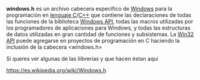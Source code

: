 

  
**windows.h** es un archivo cabecera específico de [Windows](https://es.wikipedia.org/wiki/Microsoft_Windows "Microsoft Windows") para la programación en [lenguaje C](https://es.wikipedia.org/wiki/Lenguaje_C "Lenguaje C")/[C++](https://es.wikipedia.org/wiki/C%2B%2B "C++") que contiene las declaraciones de todas las funciones de la biblioteca [Windows API](https://es.wikipedia.org/wiki/Windows_API "Windows API"), todas las macros utilizadas por los programadores de aplicaciones para Windows, y todas las estructuras de datos utilizadas en gran cantidad de funciones y subsistemas. La [Win32 API](https://es.wikipedia.org/wiki/Windows_API "Windows API") puede agregarse en proyectos de programación en C haciendo la inclusión de la cabecera <windows.h>


Si queres ver algunas de las liibrerias y que hacen éstan aqui

https://es.wikipedia.org/wiki/Windows.h


